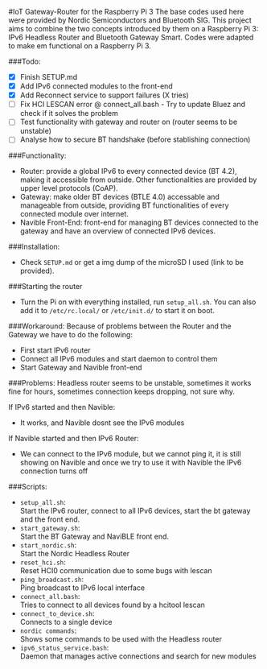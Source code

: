 #IoT Gateway-Router for the Raspberry Pi 3
The base codes used here were provided by Nordic Semiconductors and Bluetooth SIG. This project aims to combine the two concepts introduced by them on a Raspberry Pi 3: IPv6 Headless Router and Bluetooth Gateway Smart. Codes were adapted to make em functional on a Raspberry Pi 3.

###Todo:
- [x] Finish SETUP.md
- [x] Add IPv6 connected modules to the front-end 
- [x] Add Reconnect service to support failures (X tries)
- [ ] Fix HCI LESCAN error @ connect_all.bash - Try to update Bluez and check if it solves the problem
- [ ] Test functionality with gateway and router on (router seems to be unstable)
- [ ] Analyse how to secure BT handshake (before stablishing connection)

###Functionality:
- Router: provide a global IPv6 to every connected device (BT 4.2), making it accessible from outside. Other functionalities are provided by upper level protocols (CoAP).
- Gateway: make older BT devices (BTLE 4.0) accessable and manageable from outside, providing BT functionalities of every connected module over internet. 
- Navible Front-End: front-end for managing BT devices connected to the gateway and have an overview of connected IPv6 devices. 

###Installation:
- Check `SETUP.md` or get a img dump of the microSD I used (link to be provided). 

###Starting the router
- Turn the Pi on with everything installed, run `setup_all.sh`. You can also add it to `/etc/rc.local/` or `/etc/init.d/` to start it on boot. 

###Workaround: 
Because of problems between the Router and the Gateway we have to do the following:
- First start IPv6 router
- Connect all IPv6 modules and start daemon to control them
- Start Gateway and Navible front-end

###Problems:
Headless router seems to be unstable, sometimes it works fine for hours, sometimes connection keeps dropping, not sure why.

If IPv6 started and then Navible:
- It works, and Navible dosnt see the IPv6 modules

If Navible started and then IPv6 Router: 
- We can connect to the IPv6 module, but we cannot ping it, it is still showing on Navible
and once we try to use it with Navible the IPv6 connection turns off

###Scripts:
- `setup_all.sh`:<br>
	Start the IPv6 router, connect to all IPv6 devices, start the bt gateway and the front end. 
- `start_gateway.sh`:<br>
	Start the BT Gateway and NaviBLE front end. 
- `start_nordic.sh`:<br>
	Start the Nordic Headless Router
- `reset_hci.sh`:<br>
	Reset HCI0 communication due to some bugs with lescan
- `ping_broadcast.sh`:<br>
	Ping broadcast to IPv6 local interface
- `connect_all.bash`:<br>
	Tries to connect to all devices found by a hcitool lescan
- `connect_to_device.sh`:<br>
	Connects to a single device
- `nordic commands`:<br>
	Shows some commands to be used with the Headless router
- `ipv6_status_service.bash`: <br>
	Daemon that manages active connections and search for new modules

